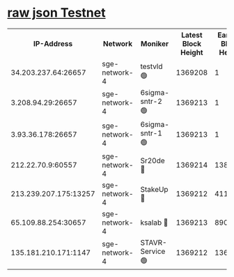 
[raw json Testnet](https://rpc-check.sget.stavr.tech/sget/rpc-sget-result.json)
=


<table><tr><th>IP-Address</th><th>Network</th><th>Moniker</th><th>Latest Block Height</th><th>Earliest Block Height</th><th>Catching Up</th><th>Tx Index</th><th>Voting Power</th><th>Scan Time</th></tr><tr><td>34.203.237.64:26657</td><td>sge-network-4</td><td>testvld 🟢</td><td>1369208</td><td>1</td><td>False</td><td>on</td><td>0</td><td>2024-02-01T12:39:20.859993875UTC</td></tr><tr><td>3.208.94.29:26657</td><td>sge-network-4</td><td>6sigma-sntr-2 🟢</td><td>1369213</td><td>1</td><td>False</td><td>on</td><td>0</td><td>2024-02-01T12:39:47.535162924UTC</td></tr><tr><td>3.93.36.178:26657</td><td>sge-network-4</td><td>6sigma-sntr-1 🟢</td><td>1369213</td><td>1</td><td>False</td><td>on</td><td>0</td><td>2024-02-01T12:39:50.237515650UTC</td></tr><tr><td>212.22.70.9:60557</td><td>sge-network-4</td><td>Sr20de 🔴</td><td>1369214</td><td>138001</td><td>False</td><td>on</td><td>104</td><td>2024-02-01T12:39:53.067761555UTC</td></tr><tr><td>213.239.207.175:13257</td><td>sge-network-4</td><td>StakeUp 🔴</td><td>1369212</td><td>411001</td><td>False</td><td>off</td><td>100</td><td>2024-02-01T12:39:46.491945140UTC</td></tr><tr><td>65.109.88.254:30657</td><td>sge-network-4</td><td>ksalab 🔴</td><td>1369213</td><td>890001</td><td>False</td><td>off</td><td>1605</td><td>2024-02-01T12:39:50.584086139UTC</td></tr><tr><td>135.181.210.171:1147</td><td>sge-network-4</td><td>STAVR-Service 🟢</td><td>1369212</td><td>1366001</td><td>False</td><td>on</td><td>0</td><td>2024-02-01T12:39:46.853432501UTC</td></tr></table>
